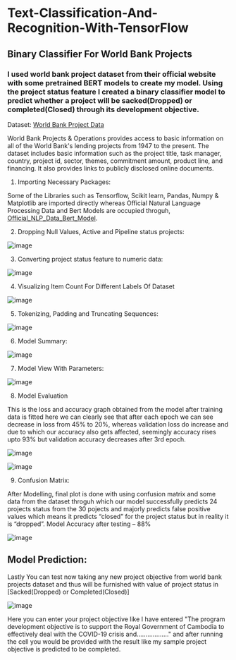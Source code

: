 # Text-Classification-And-Recognition-With-TensorFlow

## Binary Classifier For World Bank Projects

### I used world bank project dataset from their official website with some pretrained BERT models to create my model. Using the project status feature I created a binary classifier model to predict whether a project will be sacked(Dropped) or completed(Closed) through its development objective.

Dataset: [World Bank Project Data](https://datacatalog.worldbank.org/search/dataset/0037800)

World Bank Projects & Operations provides access to basic information on all of the World Bank's lending projects from 1947 to the present. The dataset includes basic information such as the project title, task manager, country, project id, sector, themes, commitment amount, product line, and financing. It also provides links to publicly disclosed online documents.

1. Importing Necessary Packages:

Some of the Libraries such as Tensorflow, Scikit learn, Pandas, Numpy & Matplotlib are imported directly whereas Official Natural Language Processing Data and Bert Models are occupied throguh, [Official_NLP_Data_Bert_Model](https://github.com/tensorflow/models.git).

2. Dropping Null Values, Active and Pipeline status projects:

![image](https://user-images.githubusercontent.com/86974424/174475912-bf758c81-5a60-4704-9654-f0d6283bc8b4.png)

3. Converting project status feature to numeric data:

![image](https://user-images.githubusercontent.com/86974424/174475960-1f3fec58-46c1-4c50-915a-769ee8543e30.png)

4. Visualizing Item Count For Different Labels Of Dataset

![image](https://user-images.githubusercontent.com/86974424/174475970-9158b777-9be3-4e59-b0b5-f680b7d65626.png)

5. Tokenizing, Padding and Truncating Sequences:

![image](https://user-images.githubusercontent.com/86974424/174475993-fd3555f8-2c36-4bb8-8c2b-c7a60bbca095.png)

6. Model Summary:

![image](https://user-images.githubusercontent.com/86974424/174476013-27133c80-fff1-46ff-a952-a1555fa81f17.png)

7. Model View With Parameters:

![image](https://user-images.githubusercontent.com/86974424/174476024-81718f56-262c-4764-9311-dd8795b89a7f.png)

8. Model Evaluation

This is the loss and accuracy graph obtained from the model after training data is fitted here we can clearly see that after each epoch we can see decrease in loss from 45% to 20%, whereas validation loss do increase and due to which our accuracy also gets affected, seemingly accuracy rises upto 93% but validation accuracy decreases after 3rd epoch.

![image](https://user-images.githubusercontent.com/86974424/174476031-b140af6d-8aae-4c1e-bc27-79a29024ad99.png)

![image](https://user-images.githubusercontent.com/86974424/174476033-bb4f8432-3ab9-473d-bdcf-2ec5b4a96e66.png)

9. Confusion Matrix:

After Modelling, final plot is done with using confusion matrix and some data from the dataset throguh which our model successfully predicts 24 projects status from the 30 pojects and majorly predicts false positive values which means it predicts “closed” for the project status but in reality it is “dropped”.
Model Accuracy after testing – 88% 

![image](https://user-images.githubusercontent.com/86974424/174476046-6f7a6ce5-908b-46e7-876f-3274c1f3a2bb.png)

## Model Prediction:

Lastly You can test now taking any new project objective from world bank projects dataset and thus will be furnished with value of project status in [Sacked(Dropped) or Completed(Closed)]

![image](https://user-images.githubusercontent.com/86974424/174476212-2ffcfc02-6015-4476-adb2-b1f8ca7f52a0.png)

Here you can enter your project objective like I have entered "The program development objective is to support the Royal Government of Cambodia to effectively deal with the COVID-19 crisis and.................." and after running the cell you would be provided with the result like my sample project objective is predicted to be completed.

